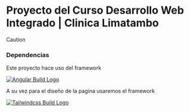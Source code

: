 # Proyecto del Curso Desarrollo Web Integrado | Clinica Limatambo

>[!CAUTION]
>### Dependencias
>Este proyecto hace uso del framework
>
>[![Angular Build Logo](https://upload.wikimedia.org/wikipedia/commons/0/07/Angular_Logo_SVG.svg)](https://angular.dev/)
>
>A su vez para el diseño de la pagina usaremos el framework
>
>[![Tailwindcss Build Logo](https://i.pinimg.com/736x/a8/4e/4c/a84e4c713d67bce60b4ef0023623d9a7.jpg)](https://tailwindcss.com/)
